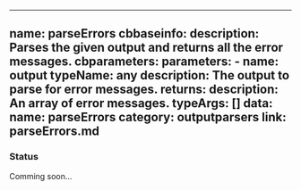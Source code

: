  ---
name: parseErrors
cbbaseinfo:
  description: Parses the given output and returns all the error messages.
cbparameters:
  parameters:
    - name: output
      typeName: any
      description: The output to parse for error messages.
  returns:
    description: An array of error messages.
    typeArgs: []
data:
  name: parseErrors
  category: outputparsers
  link: parseErrors.md
---
<CBBaseInfo/> 
 <CBParameters/>

### Status 

Comming soon...